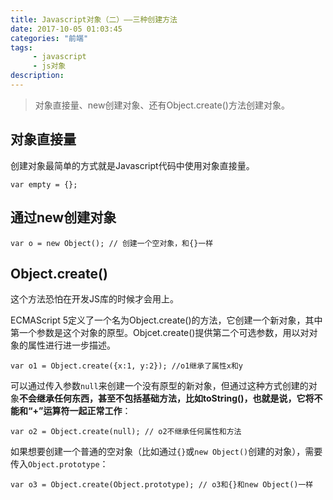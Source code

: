 ```yaml
---
title: Javascript对象（二）——三种创建方法
date: 2017-10-05 01:03:45
categories: "前端"
tags:
     - javascript
     - js对象
description:
---
```


> 对象直接量、new创建对象、还有Object.create()方法创建对象。
<!--more-->

## 对象直接量
创建对象最简单的方式就是Javascript代码中使用对象直接量。
```
var empty = {};
```

## 通过new创建对象
```
var o = new Object(); // 创建一个空对象，和{}一样
```

## Object.create()
这个方法恐怕在开发JS库的时候才会用上。

ECMAScript 5定义了一个名为Object.create()的方法，它创建一个新对象，其中第一个参数是这个对象的原型。Objcet.create()提供第二个可选参数，用以对对象的属性进行进一步描述。
```
var o1 = Object.create({x:1, y:2}); //o1继承了属性x和y
```

可以通过传入参数`null`来创建一个没有原型的新对象，但通过这种方式创建的对象**不会继承任何东西，甚至不包括基础方法，比如toString()，也就是说，它将不能和“+”运算符一起正常工作**：
```
var o2 = Object.create(null); // o2不继承任何属性和方法
```

如果想要创建一个普通的空对象（比如通过`{}`或`new Object()`创建的对象），需要传入`Object.prototype`：
```
var o3 = Object.create(Object.prototype); // o3和{}和new Object()一样
```
